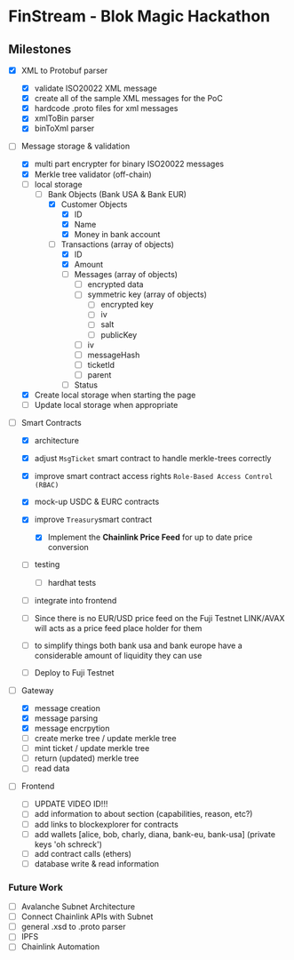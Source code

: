 # FinStream - Blok Magic Hackathon

## Milestones

- [X] XML to Protobuf parser

  - [X] validate ISO20022 XML message
  - [X] create all of the sample XML messages for the PoC
  - [X] hardcode .proto files for xml messages
  - [X] xmlToBin parser
  - [X] binToXml parser
- [ ] Message storage & validation

  - [X] multi part encrypter for binary ISO20022 messages
  - [X] Merkle tree validator (off-chain)
  - [ ] local storage
    - [ ] Bank Objects (Bank USA & Bank EUR)
      - [X] Customer Objects
        - [X] ID
        - [X] Name
        - [X] Money in bank account
      - [ ] Transactions (array of objects)
        - [X] ID
        - [X] Amount
        - [ ] Messages (array of objects)
          - [ ] encrypted data
          - [ ] symmetric key (array of objects)
            - [ ] encrypted key
            - [ ] iv
            - [ ] salt
            - [ ] publicKey
          - [ ] iv
          - [ ] messageHash
          - [ ] ticketId
          - [ ] parent
        - [ ] Status
  - [X] Create local storage when starting the page
  - [ ] Update local storage when appropriate
- [ ] Smart Contracts

  - [X] architecture
  - [X] adjust `MsgTicket` smart contract to handle merkle-trees correctly
  - [X] improve smart contract access rights `Role-Based Access Control (RBAC)`
  - [X] mock-up USDC & EURC contracts
  - [X] improve `Treasury`smart contract

    - [X] Implement the **Chainlink Price Feed** for up to date price conversion
  - [ ] testing

    - [ ] hardhat tests
  - [ ] integrate into frontend
  - [ ] Since there is no EUR/USD price feed on the Fuji Testnet LINK/AVAX will acts as a price feed place holder for them
  - [ ] to simplify things both bank usa and bank europe have a considerable amount of liquidity they can use
  - [ ] Deploy to Fuji Testnet
- [ ] Gateway

  - [X] message creation
  - [X] message parsing
  - [X] message encrpytion
  - [ ] create merke tree / update merkle tree
  - [ ] mint ticket / update merkle tree
  - [ ] return (updated) merkle tree
  - [ ] read data
- [ ] Frontend

  - [ ] UPDATE VIDEO ID!!!
  - [ ] add information to about section (capabilities, reason, etc?)
  - [ ] add links to blockexplorer for contracts
  - [ ] add wallets [alice, bob, charly, diana, bank-eu, bank-usa] (private keys 'oh schreck')
  - [ ] add contract calls (ethers)
  - [ ] database write & read information

### Future Work

- [ ] Avalanche Subnet Architecture
- [ ] Connect Chainlink APIs with Subnet
- [ ] general .xsd to .proto parser
- [ ] IPFS
- [ ] Chainlink Automation
